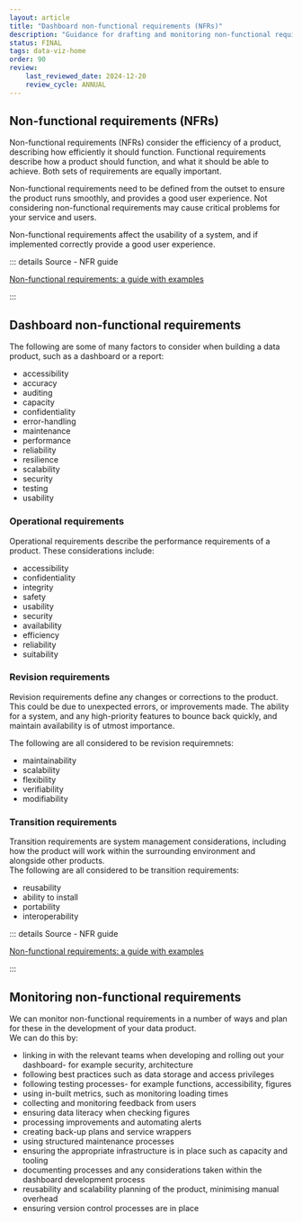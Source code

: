 ```yaml
---
layout: article
title: "Dashboard non-functional requirements (NFRs)"
description: "Guidance for drafting and monitoring non-functional requirements"
status: FINAL
tags: data-viz-home
order: 90
review:
    last_reviewed_date: 2024-12-20
    review_cycle: ANNUAL
---
```

## Non-functional requirements (NFRs)  
  
Non-functional requirements (NFRs) consider the efficiency of a product, describing how efficiently it should function. Functional requirements describe how a product should function, and what it should be able to achieve. Both sets of requirements are equally important.  
  
Non-functional requirements need to be defined from the outset to ensure the product runs smoothly, and provides a good user experience. Not considering non-functional requirements may cause critical problems for your service and users.  
  
Non-functional requirements affect the usability of a system, and if implemented correctly provide a good user experience.

::: details Source - NFR guide

[Non-functional requirements: a guide with examples][non-func 1]

:::  

## Dashboard non-functional requirements  
  
The following are some of many factors to consider when building a data product, such as a dashboard or a report:

- accessibility
- accuracy
- auditing
- capacity
- confidentiality
- error-handling
- maintenance
- performance
- reliability
- resilience
- scalability
- security
- testing
- usability  
  
### Operational requirements  
  
Operational requirements describe the performance requirements of a product. These considerations include:  

- accessibility
- confidentiality
- integrity
- safety
- usability
- security
- availability
- efficiency
- reliability
- suitability  
  
### Revision requirements  
  
Revision requirements define any changes or corrections to the product. This could be due to unexpected errors, or improvements made. The ability for a system, and any high-priority features to bounce back quickly, and maintain availability is of utmost importance.  
  
The following are all considered to be revision requiremnets:

- maintainability
- scalability
- flexibility
- verifiability
- modifiability  
  
### Transition requirements  
  
Transition requirements are system management considerations, including how the product will work within the surrounding environment and alongside other products.  
The following are all considered to be transition requirements:

- reusability
- ability to install
- portability
- interoperability
  
::: details Source - NFR guide

[Non-functional requirements: a guide with examples][non-func 1]

:::

## Monitoring non-functional requirements  
  
We can monitor non-functional requirements in a number of ways and plan for these in the development of your data product.  
We can do this by:

- linking in with the relevant teams when developing and rolling out your dashboard- for example security, architecture
- following best practices such as data storage and access privileges
- following testing processes- for example functions, accessibility, figures
- using in-built metrics, such as monitoring loading times
- collecting and monitoring feedback from users
- ensuring data literacy when checking figures
- processing improvements and automating alerts
- creating back-up plans and service wrappers
- using structured maintenance processes
- ensuring the appropriate infrastructure is in place such as capacity and tooling
- documenting processes and any considerations taken within the dashboard development process
- reusability and scalability planning of the product, minimising manual overhead
- ensuring version control processes are in place

[non-func 1]: https://www.plutora.com/blog/non-functional-requirements-guide